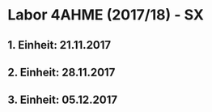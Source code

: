 # Labor 4AHME (2017/18) - SX  
## 1. Einheit: 21.11.2017  
## 2. Einheit: 28.11.2017  
## 3. Einheit: 05.12.2017
